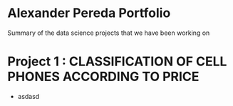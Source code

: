 # Alexander Pereda Portfolio
Summary of the data science projects that we have been working on

# Project 1 : CLASSIFICATION OF CELL PHONES ACCORDING TO PRICE

* asdasd
